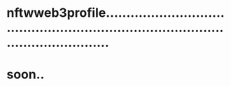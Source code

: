 # nftwweb3profile...........................................................................................................
# soon..
